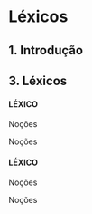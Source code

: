 # Léxicos

## 1. Introdução

<p style="text-indent: 20px; text-align: justify">

</p>

## 3. Léxicos
<div class="container">
    <div class="row">
        <div class="col-sm-6">
            <div class="card">
                <div class="card-header bg-primary">
                    <h4 class="card-title text-white text-center font-weight-bold">LÉXICO</h5>
                </div>
                <div class="card-body">
                    <p class="card-text">Noções</p>
                </div>
                <div class="card-footer">
                    <p class="card-text">Noções</p>
                </div>
            </div>
        </div>
        <div class="col-sm-6">
            <div class="card">
                <div class="card-header bg-primary">
                    <h4 class="card-title text-white text-center font-weight-bold">LÉXICO</h5>
                </div>
                <div class="card-body">
                    <p class="card-text">Noções</p>
                </div>
                <div class="card-footer">
                    <p class="card-text">Noções</p>
                </div>
            </div>
        </div>
    </div>
</div>